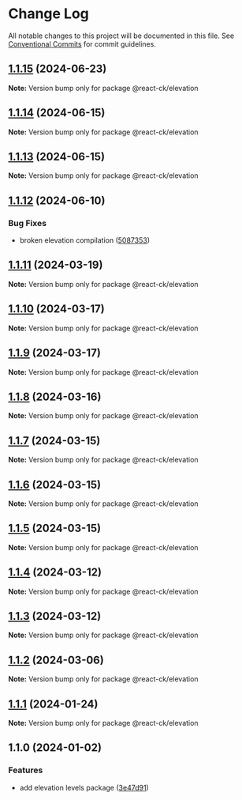 # Change Log

All notable changes to this project will be documented in this file.
See [Conventional Commits](https://conventionalcommits.org) for commit guidelines.

## [1.1.15](https://github.com/abelflopes/react-ck/compare/@react-ck/elevation@1.1.14...@react-ck/elevation@1.1.15) (2024-06-23)

**Note:** Version bump only for package @react-ck/elevation





## [1.1.14](https://github.com/abelflopes/react-ck/compare/@react-ck/elevation@1.1.13...@react-ck/elevation@1.1.14) (2024-06-15)

**Note:** Version bump only for package @react-ck/elevation





## [1.1.13](https://github.com/abelflopes/react-ck/compare/@react-ck/elevation@1.1.12...@react-ck/elevation@1.1.13) (2024-06-15)

**Note:** Version bump only for package @react-ck/elevation





## [1.1.12](https://github.com/abelflopes/react-ck/compare/@react-ck/elevation@1.1.11...@react-ck/elevation@1.1.12) (2024-06-10)


### Bug Fixes

* broken elevation compilation ([5087353](https://github.com/abelflopes/react-ck/commit/5087353677a29b8db88998cabb0d44e462668178))



## [1.1.11](https://github.com/abelflopes/react-ck/compare/@react-ck/elevation@1.1.10...@react-ck/elevation@1.1.11) (2024-03-19)

**Note:** Version bump only for package @react-ck/elevation





## [1.1.10](https://github.com/abelflopes/react-ck/compare/@react-ck/elevation@1.1.9...@react-ck/elevation@1.1.10) (2024-03-17)

**Note:** Version bump only for package @react-ck/elevation





## [1.1.9](https://github.com/abelflopes/react-ck/compare/@react-ck/elevation@1.1.8...@react-ck/elevation@1.1.9) (2024-03-17)

**Note:** Version bump only for package @react-ck/elevation





## [1.1.8](https://github.com/abelflopes/react-ck/compare/@react-ck/elevation@1.1.7...@react-ck/elevation@1.1.8) (2024-03-16)

**Note:** Version bump only for package @react-ck/elevation





## [1.1.7](https://github.com/abelflopes/react-ck/compare/@react-ck/elevation@1.1.6...@react-ck/elevation@1.1.7) (2024-03-15)

**Note:** Version bump only for package @react-ck/elevation





## [1.1.6](https://github.com/abelflopes/react-ck/compare/@react-ck/elevation@1.1.5...@react-ck/elevation@1.1.6) (2024-03-15)

**Note:** Version bump only for package @react-ck/elevation





## [1.1.5](https://github.com/abelflopes/react-ck/compare/@react-ck/elevation@1.1.4...@react-ck/elevation@1.1.5) (2024-03-15)

**Note:** Version bump only for package @react-ck/elevation





## [1.1.4](https://github.com/abelflopes/react-ck/compare/@react-ck/elevation@1.1.3...@react-ck/elevation@1.1.4) (2024-03-12)

**Note:** Version bump only for package @react-ck/elevation





## [1.1.3](https://github.com/abelflopes/react-ck/compare/@react-ck/elevation@1.1.2...@react-ck/elevation@1.1.3) (2024-03-12)

**Note:** Version bump only for package @react-ck/elevation





## [1.1.2](https://github.com/abelflopes/react-ck/compare/@react-ck/elevation@1.1.1...@react-ck/elevation@1.1.2) (2024-03-06)

**Note:** Version bump only for package @react-ck/elevation





## [1.1.1](https://github.com/abelflopes/react-ck/compare/@react-ck/elevation@1.1.0...@react-ck/elevation@1.1.1) (2024-01-24)

**Note:** Version bump only for package @react-ck/elevation





## 1.1.0 (2024-01-02)


### Features

* add elevation levels package ([3e47d91](https://github.com/abelflopes/react-ck/commit/3e47d91ea6a9fb9c66e2d9befc22718c09e4e836))
